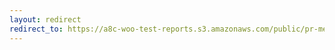 ```yaml
---
layout: redirect
redirect_to: https://a8c-woo-test-reports.s3.amazonaws.com/public/pr-merge/38175/e2e/index.html
---
```


